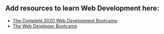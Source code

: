 ## Add resources to learn Web Development here:

- [The Complete 2020 Web Development Bootcamp](https://www.udemy.com/course/the-complete-web-development-bootcamp/)
- [The Web Developer Bootcamp](https://www.udemy.com/course/the-web-developer-bootcamp/)

